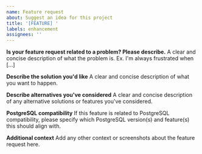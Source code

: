 ```yaml
---
name: Feature request
about: Suggest an idea for this project
title: '[FEATURE] '
labels: enhancement
assignees: ''
---
```


**Is your feature request related to a problem? Please describe.**
A clear and concise description of what the problem is. Ex. I'm always frustrated when [...]

**Describe the solution you'd like**
A clear and concise description of what you want to happen.

**Describe alternatives you've considered**
A clear and concise description of any alternative solutions or features you've considered.

**PostgreSQL compatibility**
If this feature is related to PostgreSQL compatibility, please specify which PostgreSQL version(s) and feature(s) this should align with.

**Additional context**
Add any other context or screenshots about the feature request here.
